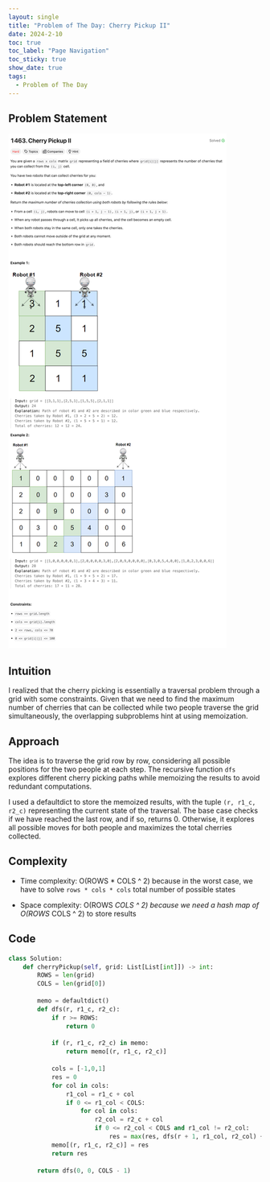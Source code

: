 ```yaml
---
layout: single
title: "Problem of The Day: Cherry Pickup II"
date: 2024-2-10
toc: true
toc_label: "Page Navigation"
toc_sticky: true
show_date: true
tags:
  - Problem of The Day
---
```


## Problem Statement

[![problem-1463](/assets/images/2024-02-10_17-04-48-problem-1463.png)](/assets/images/2024-02-10_17-04-48-problem-1463.png)

## Intuition

I realized that the cherry picking is essentially a traversal problem through a grid with some constraints. Given that we need to find the maximum number of cherries that can be collected while two people traverse the grid simultaneously, the overlapping subproblems hint at using memoization.

## Approach

The idea is to traverse the grid row by row, considering all possible positions for the two people at each step. The recursive function `dfs` explores different cherry picking paths while memoizing the results to avoid redundant computations.

I used a defaultdict to store the memoized results, with the tuple `(r, r1_c, r2_c)` representing the current state of the traversal. The base case checks if we have reached the last row, and if so, returns 0. Otherwise, it explores all possible moves for both people and maximizes the total cherries collected.

## Complexity

- Time complexity:
O(ROWS * COLS ^ 2) because in the worst case, we have to solve `rows * cols * cols` total number of possible states

- Space complexity:
O(ROWS *COLS ^ 2) because we need a hash map of O(ROWS* COLS ^ 2) to store results

## Code

```python
class Solution:
    def cherryPickup(self, grid: List[List[int]]) -> int:
        ROWS = len(grid)
        COLS = len(grid[0])

        memo = defaultdict()
        def dfs(r, r1_c, r2_c):
            if r >= ROWS:
                return 0

            if (r, r1_c, r2_c) in memo:
                return memo[(r, r1_c, r2_c)]

            cols = [-1,0,1]
            res = 0
            for col in cols:
                r1_col = r1_c + col
                if 0 <= r1_col < COLS:
                    for col in cols:
                        r2_col = r2_c + col
                        if 0 <= r2_col < COLS and r1_col != r2_col:
                            res = max(res, dfs(r + 1, r1_col, r2_col) + grid[r][r1_c] + grid[r][r2_c])
            memo[(r, r1_c, r2_c)] = res
            return res

        return dfs(0, 0, COLS - 1)
```

